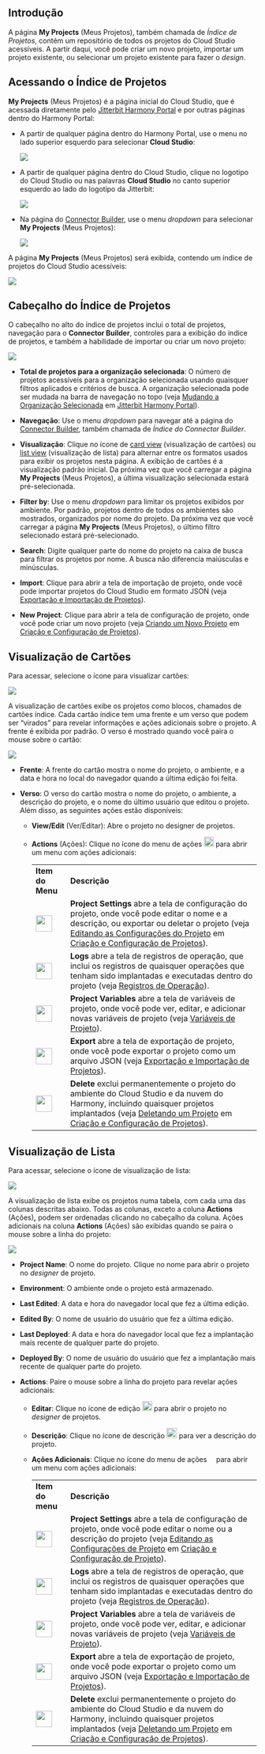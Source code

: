 [//]: # (Índice de Projetos)
[//]: # (This is a translation of Version 20, published on October 20, 2021.)

## Introdução

A página **My Projects** (Meus Projetos), também chamada de *Índice de
Projetos*, contém um repositório de todos os projetos do Cloud Studio
acessíveis. A partir daqui, você pode criar um novo projeto, importar um
projeto existente, ou selecionar um projeto existente para fazer o
*design*.

## Acessando o Índice de Projetos

**My Projects** (Meus Projetos) é a página inicial do Cloud Studio, que
é acessada diretamente pelo [Jitterbit Harmony Portal](https://success.jitterbit.com/display/DOC/Jitterbit+Harmony+Portal?showLanguage=pt_BR) e por outras
páginas dentro do Harmony Portal:

-   A partir de qualquer página dentro do Harmony Portal, use o menu no
    lado superior esquerdo para selecionar **Cloud Studio**:

    <span class="confluence-embedded-file-wrapper"><img
    src="https://docs-source.jitterbit.com/hp/header/menu_cloud-studio.png"
    class="confluence-embedded-image confluence-external-resource"
    data-image-src="https://docs-source.jitterbit.com/hp/header/menu_cloud-studio.png" /></span>

-   A partir de qualquer página dentro do Cloud Studio, clique no
    logotipo do Cloud Studio ou nas palavras **Cloud Studio** no canto
    superior esquerdo ao lado do logotipo da Jitterbit:

    <span
    class="confluence-embedded-file-wrapper"><img src="https://docs-source.jitterbit.com/hp/header/cloud-studio.png"
    class="confluence-embedded-image confluence-external-resource"
    data-image-src="https://docs-source.jitterbit.com/hp/header/cloud-studio.png" /></span>

-   Na página do [Connector Builder](https://success.jitterbit.com/display/CS/Connector+Builder+Index?showLanguage=pt_BR), use o menu *dropdown* para
    selecionar **My Projects** (Meus Projetos):

    <span class="confluence-embedded-file-wrapper"><img
    src="https://docs-source.jitterbit.com/cs/connector-builder/index_menu.png"
    class="confluence-embedded-image confluence-external-resource"
    data-image-src="https://docs-source.jitterbit.com/cs/connector-builder/index_menu.png" /></span>

A página **My Projects** (Meus Projetos) será exibida, contendo um
índice de projetos do Cloud Studio acessíveis:

<span class="confluence-embedded-file-wrapper"><img
src="https://docs-source.jitterbit.com/cs/project-index/card-view.png"
class="confluence-embedded-image confluence-external-resource"
data-image-src="https://docs-source.jitterbit.com/cs/project-index/card-view.png" /></span>

## Cabeçalho do Índice de Projetos

O cabeçalho no alto do índice de projetos inclui o total de projetos,
navegação para o **Connector Builder**, controles para a exibição do
índice de projetos, e também a habilidade de importar ou criar um novo
projeto:

<span
class="confluence-embedded-file-wrapper"><img src="https://docs-source.jitterbit.com/cs/project-index/header.png"
class="confluence-embedded-image confluence-external-resource"
data-image-src="https://docs-source.jitterbit.com/cs/project-index/header.png" /></span>

-   **Total de projetos para a organização selecionada**: O número de
    projetos acessíveis para a organização selecionada usando
    quaisquer filtros aplicados e critérios de busca. A organização
    selecionada pode ser mudada na barra de navegação no topo (veja
    [Mudando a Organização Selecionada](https://success.jitterbit.com/display/DOC/Jitterbit+Harmony+Portal?showLanguage=pt_BR#JitterbitHarmonyPortal-org) em [Jitterbit Harmony
    Portal](https://success.jitterbit.com/display/DOC/Jitterbit+Harmony+Portal?showLanguage=pt_BR)).

-   **Navegação**: Use o menu *dropdown* para navegar até a página do
    [Connector Builder](https://success.jitterbit.com/display/CS/Connector+Builder+Index?showLanguage=pt_BR), também chamada de *Índice do Connector
    Builder*.

-   **Visualização**: Clique no ícone de [card view](https://success.jitterbit.com/display/CS/Project+Index?showLanguage=pt_BR#ProjectIndex-card-view) (visualização
    de cartões) ou [list view](https://success.jitterbit.com/display/CS/Project+Index?showLanguage=pt_BR#ProjectIndex-list-view) (visualização de lista) para
    alternar entre os formatos usados para exibir os projetos nesta
    página. A exibição de cartões é a visualização padrão inicial. Da
    próxima vez que você carregar a página **My Projects** (Meus
    Projetos), a última visualização selecionada estará
    pré-selecionada.

-   **Filter by**: Use o menu *dropdown* para limitar os projetos
    exibidos por ambiente. Por padrão, projetos dentro de todos os
    ambientes são mostrados, organizados por nome do projeto. Da
    próxima vez que você carregar a página **My Projects** (Meus
    Projetos), o último filtro selecionado estará pré-selecionado.

-   **Search**: Digite qualquer parte do nome do projeto na caixa de
    busca para filtrar os projetos por nome. A busca não diferencia
    maiúsculas e minúsculas.

-   **Import**: Clique para abrir a tela de importação de projeto, onde
    você pode importar projetos do Cloud Studio em formato JSON (veja
    [Exportação e Importação de Projetos](https://success.jitterbit.com/display/CS/Project+Exports+and+Imports?showLanguage=pt_BR)).

-   **New Project**: Clique para abrir a tela de configuração de
    projeto, onde você pode criar um novo projeto (veja [Criando um
    Novo Projeto](https://success.jitterbit.com/display/CS/Project+Creation+and+Configuration?showLanguage=pt_BR#ProjectCreationandConfiguration-new-project) em [Criação e Configuração de Projetos](https://success.jitterbit.com/display/CS/Project+Creation+and+Configuration?showLanguage=pt_BR)).


## <span id="ProjectIndex-card-view" class="confluence-anchor-link conf-macro output-inline" hasbody="false" macro-name="anchor"> </span>Visualização de Cartões

Para acessar, selecione o ícone para visualizar cartões:

<span class="confluence-embedded-file-wrapper"><img
src="https://docs-source.jitterbit.com/common/icons/card-view_2.png"
class="confluence-embedded-image confluence-external-resource"
data-image-src="https://docs-source.jitterbit.com/common/icons/card-view_2.png" /></span>

A visualização de cartões exibe os projetos como blocos, chamados de
cartões índice. Cada cartão índice tem uma frente e um verso que podem
ser “virados” para revelar informações e ações adicionais sobre o
projeto. A frente é exibida por padrão. O verso é mostrado quando você
paira o mouse sobre o cartão:

<span class="confluence-embedded-file-wrapper"><img
src="https://docs-source.jitterbit.com/cs/project-index/card-view_flip_cropped.png"
class="confluence-embedded-image confluence-external-resource"
data-image-src="https://docs-source.jitterbit.com/cs/project-index/card-view_flip_cropped.png" /></span>

-   **Frente**: A frente do cartão mostra o nome do projeto, o ambiente,
    e a data e hora no local do navegador quando a última edição foi
    feita.

-   **Verso**: O verso do cartão mostra o nome do projeto, o ambiente, a
    descrição do projeto, e o nome do último usuário que editou o
    projeto. Além disso, as seguintes ações estão disponíveis:

    -   **View/Edit** (Ver/Editar): Abre o projeto no designer de
        projetos.

    -   **Actions** (Ações): Clique no ícone do menu de ações
        <span
        class="confluence-embedded-file-wrapper confluence-embedded-manual-size"><img
        src="https://docs-source.jitterbit.com/common/icons/actions-menu_11.png"
        class="confluence-embedded-image confluence-external-resource"
        data-image-src="https://docs-source.jitterbit.com/common/icons/actions-menu_11.png"
        height="20" /></span>
        para abrir um menu com ações adicionais:

        <div class="table-wrap">

        <table class="confluenceTable">
        <tbody>
        <tr class="header header">
        <td class="highlight-grey confluenceTd"
        data-highlight-colour="grey"><strong>Item do Menu</strong></td>
        <td class="highlight-grey confluenceTd"
        data-highlight-colour="grey"><strong>Descrição</strong></td>
        </tr>
        <tr class="odd odd">
        <td class="confluenceTd"><div class="content-wrapper">
        <p><span
        class="confluence-embedded-file-wrapper confluence-embedded-manual-size"><img
        src="https://docs-source.jitterbit.com/cs/menu-items/project-settings.png"
        class="confluence-embedded-image confluence-external-resource"
        data-image-src="https://docs-source.jitterbit.com/cs/menu-items/project-settings.png"
        height="33" /></span></p>
        </div></td>
        <td class="confluenceTd"><strong>Project Settings</strong> abre a tela de configuração do
        projeto, onde você pode editar o nome e a descrição, ou exportar ou
        deletar o projeto (veja <a
        href="https://success.jitterbit.com/display/CS/Project+Creation+and+Configuration#ProjectCreationandConfiguration-editing-the-configuration">Editando as Configurações do Projeto</a> em
        <a
        href="https://success.jitterbit.com/display/CS/Project+Creation+and+Configuration">Criação e Configuração de Projetos</a>).</td>
        </tr>
        <tr class="header header">
        <td class="confluenceTd"><div class="content-wrapper">
        <p><span
        class="confluence-embedded-file-wrapper confluence-embedded-manual-size"><img
        src="https://docs-source.jitterbit.com/cs/menu-items/logs.png"
        class="confluence-embedded-image confluence-external-resource"
        data-image-src="https://docs-source.jitterbit.com/cs/menu-items/logs.png"
        height="33" /></span></p>
        </div></td>
        <td class="confluenceTd"><strong>Logs</strong> abre a tela de registros de operação, que
        inclui os registros de quaisquer operações que tenham sido implantadas e
        executadas dentro do projeto (veja <a
        href="https://success.jitterbit.com/display/CS/Operation+Logs">Registros de Operação</a>).</td>
        </tr>
        <tr class="odd odd">
        <td class="confluenceTd"><div class="content-wrapper">
        <p><span
        class="confluence-embedded-file-wrapper confluence-embedded-manual-size"><img
        src="https://docs-source.jitterbit.com/cs/menu-items/project-variables.png"
        class="confluence-embedded-image confluence-external-resource"
        data-image-src="https://docs-source.jitterbit.com/cs/menu-items/project-variables.png"
        height="33" /></span></p>
        </div></td>
        <td class="confluenceTd"><strong>Project Variables</strong> abre a tela de variáveis de
        projeto, onde você pode ver, editar, e adicionar novas variáveis de
        projeto (veja <a href="https://success.jitterbit.com/display/CS/Project+Variables">Variáveis de Projeto</a>).</td>
        </tr>
        <tr class="header header">
        <td class="confluenceTd"><div class="content-wrapper">
        <p><span
        class="confluence-embedded-file-wrapper confluence-embedded-manual-size"><img
        src="https://docs-source.jitterbit.com/cs/menu-items/export.png"
        class="confluence-embedded-image confluence-external-resource"
        data-image-src="https://docs-source.jitterbit.com/cs/menu-items/export.png"
        height="33" /></span></p>
        </div></td>
        <td class="confluenceTd"><strong>Export</strong> abre a tela de exportação de projeto, onde
        você pode exportar o projeto como um arquivo JSON (veja <a href="https://success.jitterbit.com/display/CS/Project+Exports+and+Imports">Exportação e
        Importação de Projetos</a>).</td>
        </tr>
        <tr class="odd odd">
        <td class="confluenceTd"><div class="content-wrapper">
        <p><span
        class="confluence-embedded-file-wrapper confluence-embedded-manual-size"><img
        src="https://docs-source.jitterbit.com/cs/menu-items/delete_2.png"
        class="confluence-embedded-image confluence-external-resource"
        data-image-src="https://docs-source.jitterbit.com/cs/menu-items/delete_2.png"
        height="33" /></span></p>
        </div></td>
        <td class="confluenceTd"><strong>Delete</strong> exclui permanentemente o projeto do ambiente
        do Cloud Studio e da nuvem do Harmony, incluindo quaisquer projetos
        implantados (veja <a
        href="https://success.jitterbit.com/display/CS/Project+Creation+and+Configuration#ProjectCreationandConfiguration-deleting-a-project">Deletando um Projeto</a> em <a
        href="https://success.jitterbit.com/display/CS/Project+Creation+and+Configuration">Criação e
        Configuração de Projetos</a>).</td>
        </tr>
        </tbody>
        </table>

        </div>


## <span id="ProjectIndex-list-view" class="confluence-anchor-link conf-macro output-inline" hasbody="false" macro-name="anchor"> </span>Visualização de Lista

Para acessar, selecione o ícone de visualização de lista:

<span class="confluence-embedded-file-wrapper"><img
src="https://docs-source.jitterbit.com/common/icons/list-view_2.png"
class="confluence-embedded-image confluence-external-resource"
data-image-src="https://docs-source.jitterbit.com/common/icons/list-view_2.png" /></span>

A visualização de lista exibe os projetos numa tabela, com cada uma das
colunas descritas abaixo. Todas as colunas, exceto a coluna **Actions**
(Ações)**,** podem ser ordenadas clicando no cabeçalho da coluna. Ações
adicionais na coluna **Actions** (Ações) são exibidas quando se paira o
mouse sobre a linha do projeto:

<span class="confluence-embedded-file-wrapper"><img
src="https://docs-source.jitterbit.com/cs/project-index/list-view.png"
class="confluence-embedded-image confluence-external-resource"
data-image-src="https://docs-source.jitterbit.com/cs/project-index/list-view.png" /></span>

-   **Project Name**: O nome do projeto. Clique no nome para abrir o
    projeto no *designer* de projeto.

-   **Environment**: O ambiente onde o projeto está armazenado.

-   **Last Edited**: A data e hora do navegador local que fez a última
    edição.

-   **Edited By**: O nome de usuário do usuário que fez a última edição.

-   **Last Deployed**: A data e hora do navegador local que fez a
    implantação mais recente de qualquer parte do projeto.

-   **Deployed By**: O nome de usuário do usuário que fez a implantação
    mais recente de qualquer parte do projeto.

-   **Actions**: Paire o mouse sobre a linha do projeto para revelar
    ações adicionais:

    -   **Editar**: Clique no ícone de edição
        <span
        class="confluence-embedded-file-wrapper confluence-embedded-manual-size"><img src="https://docs-source.jitterbit.com/common/icons/edit.png"
        class="confluence-embedded-image confluence-external-resource"
        data-image-src="https://docs-source.jitterbit.com/common/icons/edit.png"
        height="20" /></span>
        para abrir o projeto no *designer* de projetos.

    -   **Descrição**: Clique no ícone de descrição
        <span
        class="confluence-embedded-file-wrapper confluence-embedded-manual-size"><img
        src="https://docs-source.jitterbit.com/common/icons/description.png"
        class="confluence-embedded-image confluence-external-resource"
        data-image-src="https://docs-source.jitterbit.com/common/icons/description.png"
        height="21" /></span>
        para ver a descrição do projeto.

    -   **Ações Adicionais**: Clique no ícone do menu de ações
        <span
        class="confluence-embedded-file-wrapper confluence-embedded-manual-size"><img
        src="https://docs-source.jitterbit.com/common/icons/actions-menu.png"
        class="confluence-embedded-image confluence-external-resource"
        data-image-src="https://docs-source.jitterbit.com/common/icons/actions-menu.png"
        height="11" /></span> para
        abrir um menu com ações adicionais:

        <div class="table-wrap">

        <table class="confluenceTable">
        <tbody>
        <tr class="header header">
        <td class="highlight-grey confluenceTd"
        data-highlight-colour="grey"><strong>Item do menu</strong></td>
        <td class="highlight-grey confluenceTd"
        data-highlight-colour="grey"><strong>Descrição</strong></td>
        </tr>
        <tr class="odd odd">
        <td class="confluenceTd"><div class="content-wrapper">
        <p><span
        class="confluence-embedded-file-wrapper confluence-embedded-manual-size"><img
        src="https://docs-source.jitterbit.com/cs/menu-items/project-settings.png"
        class="confluence-embedded-image confluence-external-resource"
        data-image-src="https://docs-source.jitterbit.com/cs/menu-items/project-settings.png"
        height="33" /></span></p>
        </div></td>
        <td class="confluenceTd"><strong>Project Settings</strong> abre a tela de configuração de
        projeto, onde você pode editar o nome ou a descrição do projeto (veja
          <a
          href="https://success.jitterbit.com/display/CS/Project+Creation+and+Configuration#ProjectCreationandConfiguration-editing-the-configuration">Editando as Configurações de Projeto</a> em <a
          href="https://success.jitterbit.com/display/CS/Project+Creation+and+Configuration">Criação e Configuração
        de Projeto</a>).</td>
        </tr>
        <tr class="header header">
        <td class="confluenceTd"><div class="content-wrapper">
        <p><span
        class="confluence-embedded-file-wrapper confluence-embedded-manual-size"><img
        src="https://docs-source.jitterbit.com/cs/menu-items/logs.png"
        class="confluence-embedded-image confluence-external-resource"
        data-image-src="https://docs-source.jitterbit.com/cs/menu-items/logs.png"
        height="33" /></span></p>
        </div></td>
        <td class="confluenceTd"><strong>Logs</strong> abre a tela de registros de operação, que
        inclui os registros de quaisquer operações que tenham sido implantadas e
        executadas dentro do projeto (veja <a
        href="https://success.jitterbit.com/display/CS/Operation+Logs">Registros de Operação</a>).</td>
        </tr>
        <tr class="odd odd">
        <td class="confluenceTd"><div class="content-wrapper">
        <p><span
        class="confluence-embedded-file-wrapper confluence-embedded-manual-size"><img
        src="https://docs-source.jitterbit.com/cs/menu-items/project-variables.png"
        class="confluence-embedded-image confluence-external-resource"
        data-image-src="https://docs-source.jitterbit.com/cs/menu-items/project-variables.png"
        height="33" /></span></p>
        </div></td>
        <td class="confluenceTd"><strong>Project Variables</strong> abre a tela de variáveis de
        projeto, onde você pode ver, editar, e adicionar novas variáveis de
        projeto (veja <a href="https://success.jitterbit.com/display/CS/Project+Variables">Variáveis de Projeto</a>).</td>
        </tr>
        <tr class="header header">
        <td class="confluenceTd"><div class="content-wrapper">
        <p><span
        class="confluence-embedded-file-wrapper confluence-embedded-manual-size"><img
        src="https://docs-source.jitterbit.com/cs/menu-items/export.png"
        class="confluence-embedded-image confluence-external-resource"
        data-image-src="https://docs-source.jitterbit.com/cs/menu-items/export.png"
        height="33" /></span></p>
        </div></td>
        <td class="confluenceTd"><strong>Export</strong> abre a tela de exportação de projeto, onde
        você pode exportar o projeto como um arquivo JSON (veja <a href="https://success.jitterbit.com/display/CS/Project+Exports+and+Imports">Exportação e
        Importação de Projetos</a>).</td>
        </tr>
        <tr class="odd odd">
        <td class="confluenceTd"><div class="content-wrapper">
        <p><span
        class="confluence-embedded-file-wrapper confluence-embedded-manual-size"><img
        src="https://docs-source.jitterbit.com/cs/menu-items/delete_2.png"
        class="confluence-embedded-image confluence-external-resource"
        data-image-src="https://docs-source.jitterbit.com/cs/menu-items/delete_2.png"
        height="33" /></span></p>
        </div></td>
        <td class="confluenceTd"><strong>Delete</strong> exclui permanentemente o projeto do ambiente
        do Cloud Studio e da nuvem do Harmony, incluindo quaisquer projetos
        implantados (veja <a
        href="https://success.jitterbit.com/display/CS/Project+Creation+and+Configuration#ProjectCreationandConfiguration-deleting-a-project">Deletando um Projeto</a> em <a
        href="https://success.jitterbit.com/display/CS/Project+Creation+and+Configuration">Criação e
        Configuração de Projetos</a>).</td>
        </tr>
        </tbody>
        </table>

        </div>
